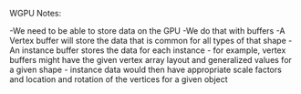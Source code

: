 WGPU Notes:

-We need to be able to store data on the GPU
-We do that with buffers
-A Vertex buffer will store the data that is common for all types of that shape
-An instance buffer stores the data for each instance
    - for example, vertex buffers might have the given vertex array layout and generalized values for a given shape
    - instance data would then have appropriate scale factors and location and rotation of the vertices for a given object